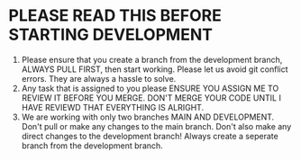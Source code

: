 # PLEASE READ THIS BEFORE STARTING DEVELOPMENT


1. Please ensure that you create a branch from the development branch, ALWAYS PULL FIRST, then start working. Please let us avoid git conflict errors. They are always a hassle to solve.
2. Any task that is assigned to you please ENSURE YOU ASSIGN ME TO REVIEW IT BEFORE YOU MERGE. DON'T MERGE YOUR CODE UNTIL I HAVE REVIEWD THAT EVERYTHING IS ALRIGHT.
3. We are working with only two branches MAIN AND DEVELOPMENT. Don't pull or make any changes to the main branch. Don't also make any direct changes to the development branch! Always create a seperate branch from the development branch.
   
